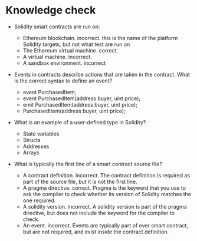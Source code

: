 # Knowledge check

- Solidity smart contracts are run on:

  - Ethereum blockchain. incorrect. this is the name of the platform Solidity targets, but not what test are run on
  - The Ethereum virtual machine. correct.
  - A virtual machine. incorrect.
  - A sandbox environment. incorrect

- Events in contracts describe actions that are taken in the contract. What is the correct syntax to define an event?
  - event PurchasedItem;
  - event PurchasedItem(address buyer, uint price);
  - emit PurchasedItem(address buyer, uint price);
  - PurchasedItem(address buyer, uint price);

- What is an example of a user-defined type in Solidity?

  - State variables
  - Structs
  - Addresses
  - Arrays

- What is typically the first line of a smart contract source file?

  - A contract definition. incorrect. The contract definition is required as part of the source file, but it is not the first line.
  - A pragma directive. correct. Pragma is the keyword that you use to ask the compiler to check whether its version of Solidity matches the one required.
  - A solidity version. incorrect. A solidity version is part of the pragma directive, but does not include the keyword for the compiler to check.
  - An event. incorrect. Events are typically part of ever smart contract, but are not required, and exist inside the contract definition.
